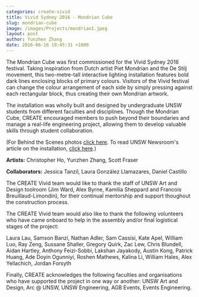 ```yaml
---
categories: create-vivid
title: Vivid Sydney 2016 - Mondrian Cube
slug: mondrian-cube
image: /images/Projects/mondrian1.jpeg
layout: post
author: Yunzhen Zhang
date: 2016-06-16 19:45:31 +1000
---
```


The Mondrian Cube was first commissioned for the Vivid Sydney 2016 festival. Taking inspiration from Dutch artist Piet Mondrian and the De Stilj movement, this two-metre-tall interactive lighting installation features bold dark lines enclosing blocks of primary colours. Visitors of the Vivid festival can change the colour arrangement of each side by simply pressing against each rectangular block, thus creating their own Mondrian artwork.

The installation was wholly built and designed by undergraduate UNSW students from different faculties and disciplines. Though the Mondrian Cube, CREATE encouraged members to push beyond their boundaries and manage a real-life engineering project, allowing them to develop valuable skills through student collaboration.

(For Behind the Scenes photos <a href="https://www.facebook.com/CreateUnsw/photos/?tab=album&album_id=590946197747506">click here</a>. To read UNSW Newsroom's article on the installation, <a href="http://newsroom.unsw.edu.au/news/students/student-group-create-lights-vivid-mondrian-cube">click here</a>.)

<b>Artists:</b> Christopher Ho, Yunzhen Zhang, Scott Fraser

<b>Collaborators:</b> Jessica Tanzil, Laura González Llamazares, Daniel Castillo

The CREATE Vivid team would like to thank the staff of UNSW Art and Design toolroom (Jim Ward, Alex Byrne, Kamilia Sheppard and Francois Breuillaud-Limondin), for their continual mentorship and support thoughout the construction process.

The CREATE Vivid team would also like to thank the following volunteers who have came onboard to help in the assembly and/or final logistical stages of the project:

Laura Lau, Samson Banzi, Nathan Adler, Sam Cassisi, Kate Apel, William Luo, Ray Zeng, Sussane Shaller, Gregory Quirk, Zac Lew, Chris Blundell, Aidan Hartley, Anthony Feizi-Sobbi, Lakshan Jayakody, Austin Kong, Patrick Huang, Ade Doyin Ogunniyi, Roshen Mathews, Kalina Li, William Hales, Alex Yellachich, Jordan Forsyth

Finally, CREATE acknowledges the following faculties and organisations who have supported the project in one way or another: UNSW Art and Design, Arc @ UNSW, UNSW Engineering, AGB Events, Events Engineering.
